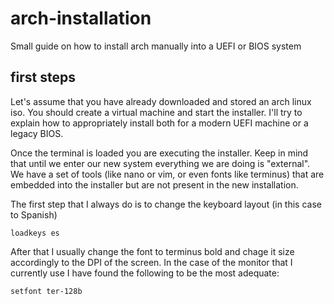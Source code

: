 # arch-installation
Small guide on how to install arch manually into a UEFI or BIOS system
## first steps
Let's assume that you have already downloaded and stored an arch linux iso. You should create a virtual machine and start the installer. I'll try to explain how to appropriately install both for a modern UEFI machine or a legacy BIOS.

Once the terminal is loaded you are executing the installer. Keep in mind that until we enter our new system everything we are doing is "external". We have a set of tools (like nano or vim, or even fonts like terminus) that are embedded into the installer but are not present in the new installation.

The first step that I always do is to change the keyboard layout (in this case to Spanish)

```loadkeys es```

After that I usually change the font to terminus bold and chage it size accordingly to the DPI of the screen. In the case of the monitor that I currently use I have found the following to be the most adequate:

`setfont ter-128b`

